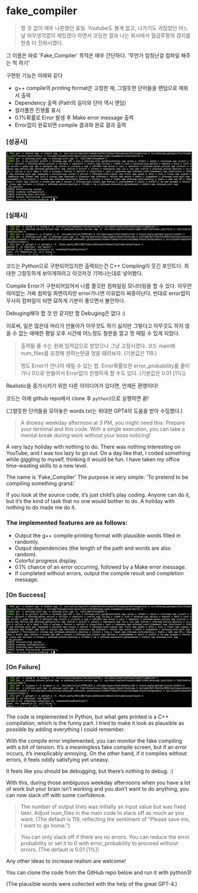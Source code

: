 # fake_compiler

> 할 것 없이 매우 나른했던 휴일. Youtube도 볼게 없고, 나가기도 귀찮았던 어느날 아무생각없이 재밌겠다 하면서 코딩한 결과 나는 회사에서 월급루팡의 경지를 한층 더 진화시켰다.

그 이름은 바로 'Fake_Compiler' 
목적은 매우 간단하다. '무언가 엄청난걸 컴파일 해주는 척 하기'

구현된 기능은 아래와 같다
- g++ compile의 printing format은 고정한 채, 그럴듯한 단어들을 랜덤으로 채워서 출력
- Dependency 출력 (Path의 길이와 단어 역시 랜덤)
- 컬러풀한 진행률 표시
- 0.1%확률로 Error 발생 후 Make error message 출력
- Error없이 완료되면 compile 결과와 완료 결과 출력

### [성공시]
<img src="./images/on_success.png">


### [실패시]
<img src="./images/on_failure.png">

코드는 Python으로 구현되어있지만 출력되는건 C++ Compling이 웃긴 포인트다.
최대한 그럴듯하게 보이게하려고 이것저것 기억나는대로 넣어봤다.

Compile Error가 구현되어있어서 나름 쫄깃한 컴파일링 모니터링을 할 수 있다. 아무런 의미없는 가짜 컴파일 화면이지만 error가나면 이유없이 짜증이난다. 반대로 error없이 무사히 컴파일이 되면 묘하게 기분이 좋으면서 불안하다.

Debuging해야 할 것 만 같지만 할 Debuging은 없다 :)

이로써, 일은 많은데 머리가 안돌아가 아무것도 하기 싫지만 그렇다고 아무것도 하지 않을 수 없는 애매한 평일 오후 시간에 어느정도 철판을 깔고 멍 때릴 수 있게 되었다.

> 출력될 줄 수는 원래 입력값으로 받았으나 그냥 고정시켰다. 코드 main에 num_files를 조정해 원하는만큼 멍을 떄려보자. (기본값은 119.)
> 
>  멍도 Error가 안나야 때릴 수 있는 법. Error확률또한 error_probability를 줄이거나 0으로 만들어서 Error없이 진행하게 할 수도 있다. (기본값은 0.01 [1%])

Realistic을 증가시키기 위한 다른 아이디어가 있다면, 언제든 환영이다!

코드는 아래 github repo에서 clone 후 `python3`으로 실행하면 끝!

(그럴듯한 단어들을 모아놓은 words.txt는 위대한 GPT4의 도움을 받아 수집했다.)

> A drowsy weekday afternoon at 3 PM, you might need this. Prepare your terminal and this code. With a single execution, you can take a mental break during work without your boss noticing!

A very lazy holiday with nothing to do.
There was nothing interesting on YouTube, and I was too lazy to go out. On a day like that, I coded something while giggling to myself, thinking it would be fun.
I have taken my office time-wasting skills to a new level.

The name is 'Fake_Compiler'
The purpose is very simple: 'To pretend to be compiling something grand.'

If you look at the source code, it’s just child’s play coding.
Anyone can do it, but it’s the kind of task that no one would bother to do.
A holiday with nothing to do made me do it.

### The implemented features are as follows:

- Output the g++ compile printing format with plausible words filled in randomly.
- Output dependencies (the length of the path and words are also random).
- Colorful progress display.
- 0.1% chance of an error occurring, followed by a Make error message.
- If completed without errors, output the compile result and completion message.

### [On Success]
<img src="./images/on_success.png">


### [On Failure]
<img src="./images/on_failure.png">


The code is implemented in Python, but what gets printed is a C++ compilation, which is the funny part.
I tried to make it look as plausible as possible by adding everything I could remember.

With the compile error implemented, you can monitor the fake compiling with a bit of tension. It’s a meaningless fake compile screen, but if an error occurs, it’s inexplicably annoying. On the other hand, if it compiles without errors, it feels oddly satisfying yet uneasy.

It feels like you should be debugging, but there’s nothing to debug. :) 

With this, during those ambiguous weekday afternoons when you have a lot of work but your brain isn’t working and you don’t want to do anything, you can now slack off with some confidence.

> The number of output lines was initially an input value but was fixed later. Adjust num_files in the main code to slack off as much as you want. (The default is 119, reflecting the sentiment of "Please save me, I want to go home.")

> You can only slack off if there are no errors. You can reduce the error probability or set it to 0 with error_probability to proceed without errors. (The default is 0.01 [1%])

Any other ideas to increase realism are welcome!

You can clone the code from the GitHub repo below and run it with python3!

(The plausible words were collected with the help of the great GPT-4.)
